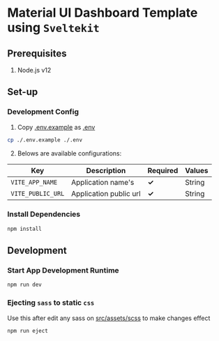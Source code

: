 # Material UI Dashboard Template using `Sveltekit`

## Prerequisites

1. Node.js v12

## Set-up

### Development Config

1. Copy [.env.example](.env.example) as [.env](.env)

```bash
cp ./.env.example ./.env
```

2. Belows are available configurations:

| Key               | Description            | Required | Values |
|-------------------|------------------------| ----- |--------|
| `VITE_APP_NAME`   | Application name's     | **✓** | String |
| `VITE_PUBLIC_URL` | Application public url | **✓** | String |



### Install Dependencies

```bash
npm install
```

## Development

### Start App Development Runtime

```bash
npm run dev
```

### Ejecting `sass` to static `css`

Use this after edit any sass on [src/assets/scss](src/assets/scss) to make changes effect

```bash
npm run eject
```